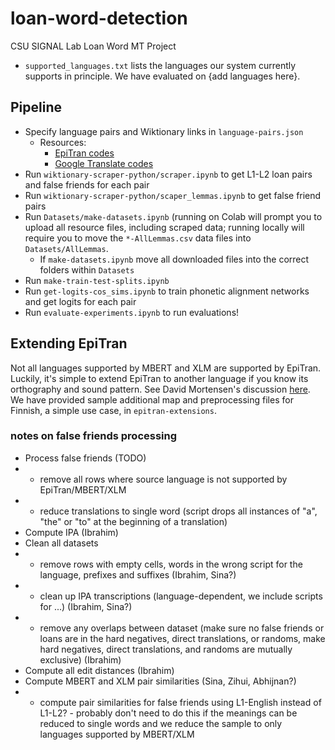 # loan-word-detection
CSU SIGNAL Lab Loan Word MT Project

* `supported_languages.txt` lists the languages our system currently supports in principle.  We have evaluated on {add languages here}.

## Pipeline
* Specify language pairs and Wiktionary links in `language-pairs.json`
  * Resources:
    * [EpiTran codes](https://github.com/dmort27/epitran#transliteration-languagescript-pairs)
    * [Google Translate codes](https://www.labnol.org/code/19899-google-translate-languages#google-translate-languages)
* Run `wiktionary-scraper-python/scraper.ipynb` to get L1-L2 loan pairs and false friends for each pair 
* Run `wiktionary-scraper-python/scaper_lemmas.ipynb` to get false friend pairs
* Run `Datasets/make-datasets.ipynb` (running on Colab will prompt you to upload all resource files, including scraped data; running locally will require you to move the `*-AllLemmas.csv` data files into `Datasets/AllLemmas`.
  * If `make-datasets.ipynb` move all downloaded files into the correct folders within `Datasets`
* Run `make-train-test-splits.ipynb`
* Run `get-logits-cos_sims.ipynb` to train phonetic alignment networks and get logits for each pair
* Run `evaluate-experiments.ipynb` to run evaluations!

## Extending EpiTran
Not all languages supported by MBERT and XLM are supported by EpiTran.  Luckily, it's simple to extend EpiTran to another language if you know its orthography and sound pattern.  See David Mortensen's discussion [here](https://github.com/dmort27/epitran#extending-epitran-with-map-files-preprocessors-and-postprocessors).  We have provided sample additional map and preprocessing files for Finnish, a simple use case, in `epitran-extensions`.

### notes on false friends processing
* Process false friends (TODO)
* * remove all rows where source language is not supported by EpiTran/MBERT/XLM
* * reduce translations to single word (script drops all instances of "a", "the" or "to" at the beginning of a translation)
* Compute IPA (Ibrahim)
* Clean all datasets
* * remove rows with empty cells, words in the wrong script for the language, prefixes and suffixes (Ibrahim, Sina?)
* * clean up IPA transcriptions (language-dependent, we include scripts for ...) (Ibrahim, Sina?)
* * remove any overlaps between dataset (make sure no false friends or loans are in the hard negatives, direct translations, or randoms, make hard negatives, direct translations, and randoms are mutually exclusive) (Ibrahim)
* Compute all edit distances (Ibrahim)
* Compute MBERT and XLM pair similarities (Sina, Zihui, Abhijnan?)
* * compute pair similarities for false friends using L1-English instead of L1-L2? - probably don't need to do this if the meanings can be reduced to single words and we reduce the sample to only languages supported by MBERT/XLM
